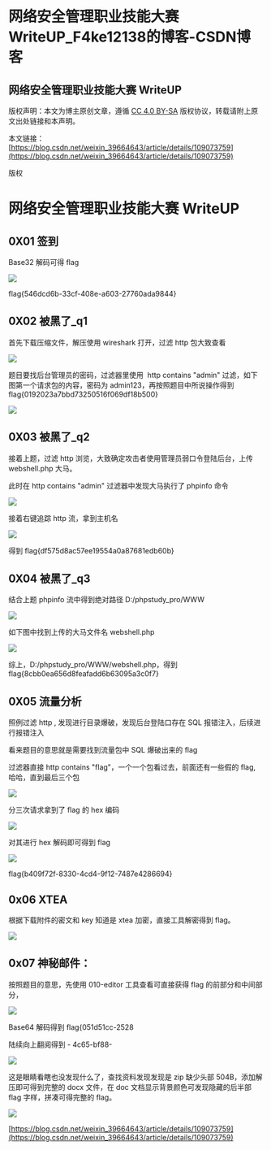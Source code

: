 # 网络安全管理职业技能大赛WriteUP_F4ke12138的博客-CSDN博客
## 网络安全管理职业技能大赛 WriteUP

版权声明：本文为博主原创文章，遵循 [CC 4.0 BY-SA](http://creativecommons.org/licenses/by-sa/4.0/) 版权协议，转载请附上原文出处链接和本声明。

本文链接：[https://blog.csdn.net/weixin_39664643/article/details/109073759](https://blog.csdn.net/weixin_39664643/article/details/109073759)

版权

# 网络安全管理职业技能大赛 WriteUP

## 0X01 签到

Base32 解码可得 flag

![](https://img-blog.csdnimg.cn/20201014145551490.png?x-oss-process=image/watermark,type_ZmFuZ3poZW5naGVpdGk,shadow_10,text_aHR0cHM6Ly9ibG9nLmNzZG4ubmV0L3dlaXhpbl8zOTY2NDY0Mw==,size_16,color_FFFFFF,t_70)

flag{546dcd6b-33cf-408e-a603-27760ada9844}

## 0X02 被黑了\_q1

首先下载压缩文件，解压使用 wireshark 打开，过滤 http 包大致查看

![](https://img-blog.csdnimg.cn/20201014145551825.png?x-oss-process=image/watermark,type_ZmFuZ3poZW5naGVpdGk,shadow_10,text_aHR0cHM6Ly9ibG9nLmNzZG4ubmV0L3dlaXhpbl8zOTY2NDY0Mw==,size_16,color_FFFFFF,t_70)

题目要找后台管理员的密码，过滤器里使用  http contains "admin" 过滤，如下图第一个请求包的内容，密码为 admin123，再按照题目中所说操作得到 flag{0192023a7bbd73250516f069df18b500}

![](https://img-blog.csdnimg.cn/20201014145551886.png?x-oss-process=image/watermark,type_ZmFuZ3poZW5naGVpdGk,shadow_10,text_aHR0cHM6Ly9ibG9nLmNzZG4ubmV0L3dlaXhpbl8zOTY2NDY0Mw==,size_16,color_FFFFFF,t_70)

## 0X03 被黑了\_q2

接着上题，过滤 http 浏览，大致确定攻击者使用管理员弱口令登陆后台，上传 webshell.php 大马。

此时在 http contains "admin" 过滤器中发现大马执行了 phpinfo 命令

![](https://img-blog.csdnimg.cn/20201014145551850.png?x-oss-process=image/watermark,type_ZmFuZ3poZW5naGVpdGk,shadow_10,text_aHR0cHM6Ly9ibG9nLmNzZG4ubmV0L3dlaXhpbl8zOTY2NDY0Mw==,size_16,color_FFFFFF,t_70)

接着右键追踪 http 流，拿到主机名

![](https://img-blog.csdnimg.cn/20201014145551743.png?x-oss-process=image/watermark,type_ZmFuZ3poZW5naGVpdGk,shadow_10,text_aHR0cHM6Ly9ibG9nLmNzZG4ubmV0L3dlaXhpbl8zOTY2NDY0Mw==,size_16,color_FFFFFF,t_70)

得到 flag{df575d8ac57ee19554a0a87681edb60b}

## 0X04 被黑了\_q3

结合上题 phpinfo 流中得到绝对路径 D:/phpstudy_pro/WWW

![](https://img-blog.csdnimg.cn/20201014145551522.png?x-oss-process=image/watermark,type_ZmFuZ3poZW5naGVpdGk,shadow_10,text_aHR0cHM6Ly9ibG9nLmNzZG4ubmV0L3dlaXhpbl8zOTY2NDY0Mw==,size_16,color_FFFFFF,t_70)

如下图中找到上传的大马文件名 webshell.php

![](https://img-blog.csdnimg.cn/20201014145551765.png?x-oss-process=image/watermark,type_ZmFuZ3poZW5naGVpdGk,shadow_10,text_aHR0cHM6Ly9ibG9nLmNzZG4ubmV0L3dlaXhpbl8zOTY2NDY0Mw==,size_16,color_FFFFFF,t_70)

综上，D:/phpstudy_pro/WWW/webshell.php，得到 flag{8cbb0ea656d8feafadd6b63095a3c0f7}

## 0X05 流量分析

照例过滤 http , 发现进行目录爆破，发现后台登陆口存在 SQL 报错注入，后续进行报错注入

看来题目的意思就是需要找到流量包中 SQL 爆破出来的 flag

过滤器直接 http contains "flag"，一个一个包看过去，前面还有一些假的 flag, 哈哈，直到最后三个包

![](https://img-blog.csdnimg.cn/20201014145551812.png?x-oss-process=image/watermark,type_ZmFuZ3poZW5naGVpdGk,shadow_10,text_aHR0cHM6Ly9ibG9nLmNzZG4ubmV0L3dlaXhpbl8zOTY2NDY0Mw==,size_16,color_FFFFFF,t_70)

分三次请求拿到了 flag 的 hex 编码

![](https://img-blog.csdnimg.cn/20201014145551705.png?x-oss-process=image/watermark,type_ZmFuZ3poZW5naGVpdGk,shadow_10,text_aHR0cHM6Ly9ibG9nLmNzZG4ubmV0L3dlaXhpbl8zOTY2NDY0Mw==,size_16,color_FFFFFF,t_70)

对其进行 hex 解码即可得到 flag

![](https://img-blog.csdnimg.cn/20201014145551596.png?x-oss-process=image/watermark,type_ZmFuZ3poZW5naGVpdGk,shadow_10,text_aHR0cHM6Ly9ibG9nLmNzZG4ubmV0L3dlaXhpbl8zOTY2NDY0Mw==,size_16,color_FFFFFF,t_70)

flag{b409f72f-8330-4cd4-9f12-7487e4286694}

## 0x06 XTEA

根据下载附件的密文和 key 知道是 xtea 加密，直接工具解密得到 flag。

![](https://img-blog.csdnimg.cn/20201014145551633.png?x-oss-process=image/watermark,type_ZmFuZ3poZW5naGVpdGk,shadow_10,text_aHR0cHM6Ly9ibG9nLmNzZG4ubmV0L3dlaXhpbl8zOTY2NDY0Mw==,size_16,color_FFFFFF,t_70)

## 0x07 神秘邮件：

按照题目的意思，先使用 010-editor 工具查看可直接获得 flag 的前部分和中间部分，

![](https://img-blog.csdnimg.cn/20201014145551526.png)

Base64 解码得到 flag{051d51cc-2528

陆续向上翻阅得到 - 4c65-bf88-

![](https://img-blog.csdnimg.cn/20201014145551704.png)

这是眼睛看瞎也没发现什么了，查找资料发现发现是 zip 缺少头部 504B，添加解压即可得到完整的 docx 文件，在 doc 文档显示背景颜色可发现隐藏的后半部 flag 字样，拼凑可得完整的 flag。

![](https://img-blog.csdnimg.cn/20201014145551704.png?x-oss-process=image/watermark,type_ZmFuZ3poZW5naGVpdGk,shadow_10,text_aHR0cHM6Ly9ibG9nLmNzZG4ubmV0L3dlaXhpbl8zOTY2NDY0Mw==,size_16,color_FFFFFF,t_70)

 [https://blog.csdn.net/weixin_39664643/article/details/109073759](https://blog.csdn.net/weixin_39664643/article/details/109073759)
